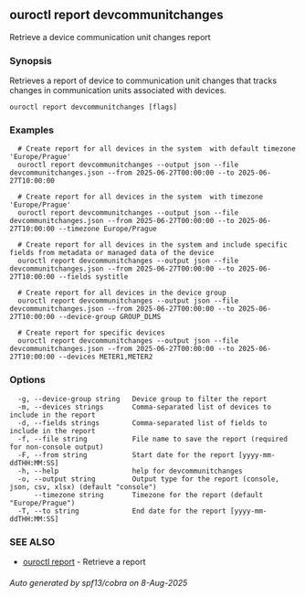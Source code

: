 ## ouroctl report devcommunitchanges

Retrieve a device communication unit changes report

### Synopsis

Retrieves a report of device to communication unit changes that tracks changes in communication units associated with devices.

```
ouroctl report devcommunitchanges [flags]
```

### Examples

```
  # Create report for all devices in the system  with default timezone 'Europe/Prague'
  ouroctl report devcommunitchanges --output json --file devcommunitchanges.json --from 2025-06-27T00:00:00 --to 2025-06-27T10:00:00

  # Create report for all devices in the system  with timezone 'Europe/Prague'
  ouroctl report devcommunitchanges --output json --file devcommunitchanges.json --from 2025-06-27T00:00:00 --to 2025-06-27T10:00:00 --timezone Europe/Prague

  # Create report for all devices in the system and include specific fields from metadata or managed data of the device
  ouroctl report devcommunitchanges --output json --file devcommunitchanges.json --from 2025-06-27T00:00:00 --to 2025-06-27T10:00:00 --fields systitle

  # Create report for all devices in the device group
  ouroctl report devcommunitchanges --output json --file devcommunitchanges.json --from 2025-06-27T00:00:00 --to 2025-06-27T10:00:00 --device-group GROUP_DLMS

  # Create report for specific devices
  ouroctl report devcommunitchanges --output json --file devcommunitchanges.json --from 2025-06-27T00:00:00 --to 2025-06-27T10:00:00 --devices METER1,METER2
```

### Options

```
  -g, --device-group string   Device group to filter the report
  -m, --devices strings       Comma-separated list of devices to include in the report
  -d, --fields strings        Comma-separated list of fields to include in the report
  -f, --file string           File name to save the report (required for non-console output)
  -F, --from string           Start date for the report [yyyy-mm-ddTHH:MM:SS]
  -h, --help                  help for devcommunitchanges
  -o, --output string         Output type for the report (console, json, csv, xlsx) (default "console")
      --timezone string       Timezone for the report (default "Europe/Prague")
  -T, --to string             End date for the report [yyyy-mm-ddTHH:MM:SS]
```

### SEE ALSO

* [ouroctl report](ouroctl_report.md)	 - Retrieve a report

###### Auto generated by spf13/cobra on 8-Aug-2025
